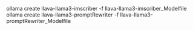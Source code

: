 ollama create llava-llama3-imscriber -f llava-llama3-imscriber_Modelfile
ollama create llava-llama3-promptRewriter -f llava-llama3-promptRewriter_Modelfile
